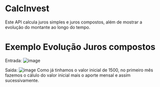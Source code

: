 # CalcInvest
Este API calcula juros simples e juros compostos, além de mostrar a evolução do montante ao longo do tempo.

# Exemplo Evolução Juros compostos
Entrada: 
![image](https://github.com/user-attachments/assets/59c2004f-d1be-4aad-a63a-8106124e6ac2)


Saida:
![image](https://github.com/user-attachments/assets/6096b1e0-bdf8-4fd2-9d4b-72538042f8c6)
Como já tinhamos o valor inicial  de 1500, no primeiro mês fazemos o cálulo do valor inicial mais o aporte mensal e assim sucessivamente.
